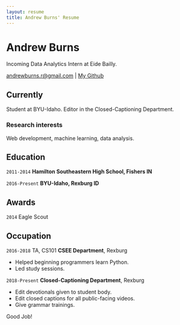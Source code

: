 ```yaml
---
layout: resume
title: Andrew Burns' Resume
---
```

# Andrew Burns
Incoming Data Analytics Intern at Eide Bailly.

<div id="webaddress">
<a href="andrewburns.r@gmail.com">andrewburns.r@gmail.com</a>
| <a href="http://www.github.com/oepra22">My Github</a>
</div>


## Currently
Student at BYU-Idaho. Editor in the Closed-Captioning Department.

### Research interests

Web development, machine learning, data analysis.


## Education

`2011-2014`
__Hamilton Southeastern High School, Fishers IN__

`2016-Present`
__BYU-Idaho, Rexburg ID__


## Awards

`2014`
Eagle Scout

## Occupation

`2016-2018`
TA, CS101 __CSEE Department__, Rexburg
- Helped beginning programmers learn Python.
- Led study sessions.

`2018-Present`
__Closed-Captioning Department__, Rexburg
- Edit devotionals given to student body.
- Edit closed captions for all public-facing videos.
- Give grammar trainings.


<!-- ### Footer

Last updated: March 2021 -->

Good Job!


